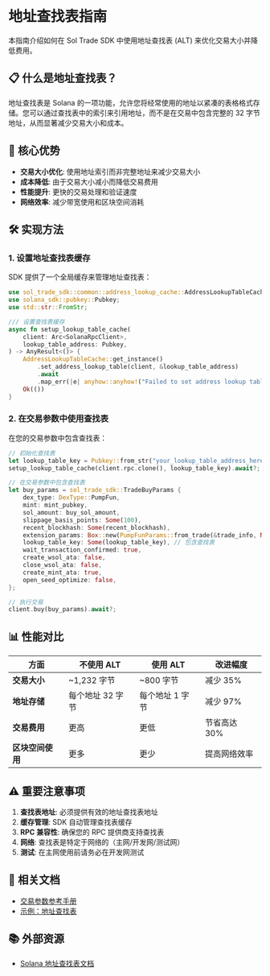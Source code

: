 # 地址查找表指南

本指南介绍如何在 Sol Trade SDK 中使用地址查找表 (ALT) 来优化交易大小并降低费用。

## 📋 什么是地址查找表？

地址查找表是 Solana 的一项功能，允许您将经常使用的地址以紧凑的表格格式存储。您可以通过查找表中的索引来引用地址，而不是在交易中包含完整的 32 字节地址，从而显著减少交易大小和成本。

## 🚀 核心优势

- **交易大小优化**: 使用地址索引而非完整地址来减少交易大小
- **成本降低**: 由于交易大小减小而降低交易费用
- **性能提升**: 更快的交易处理和验证速度
- **网络效率**: 减少带宽使用和区块空间消耗

## 🛠️ 实现方法

### 1. 设置地址查找表缓存

SDK 提供了一个全局缓存来管理地址查找表：

```rust
use sol_trade_sdk::common::address_lookup_cache::AddressLookupTableCache;
use solana_sdk::pubkey::Pubkey;
use std::str::FromStr;

/// 设置查找表缓存
async fn setup_lookup_table_cache(
    client: Arc<SolanaRpcClient>,
    lookup_table_address: Pubkey,
) -> AnyResult<()> {
    AddressLookupTableCache::get_instance()
        .set_address_lookup_table(client, &lookup_table_address)
        .await
        .map_err(|e| anyhow::anyhow!("Failed to set address lookup table: {}", e))?;
    Ok(())
}
```

### 2. 在交易参数中使用查找表

在您的交易参数中包含查找表：

```rust
// 初始化查找表
let lookup_table_key = Pubkey::from_str("your_lookup_table_address_here").unwrap();
setup_lookup_table_cache(client.rpc.clone(), lookup_table_key).await?;

// 在交易参数中包含查找表
let buy_params = sol_trade_sdk::TradeBuyParams {
    dex_type: DexType::PumpFun,
    mint: mint_pubkey,
    sol_amount: buy_sol_amount,
    slippage_basis_points: Some(100),
    recent_blockhash: Some(recent_blockhash),
    extension_params: Box::new(PumpFunParams::from_trade(&trade_info, None)),
    lookup_table_key: Some(lookup_table_key), // 包含查找表
    wait_transaction_confirmed: true,
    create_wsol_ata: false,
    close_wsol_ata: false,
    create_mint_ata: true,
    open_seed_optimize: false,
};

// 执行交易
client.buy(buy_params).await?;
```

## 📊 性能对比

| 方面 | 不使用 ALT | 使用 ALT | 改进幅度 |
|------|-----------|----------|----------|
| **交易大小** | ~1,232 字节 | ~800 字节 | 减少 35% |
| **地址存储** | 每个地址 32 字节 | 每个地址 1 字节 | 减少 97% |
| **交易费用** | 更高 | 更低 | 节省高达 30% |
| **区块空间使用** | 更多 | 更少 | 提高网络效率 |

## ⚠️ 重要注意事项

1. **查找表地址**: 必须提供有效的地址查找表地址
2. **缓存管理**: SDK 自动管理查找表缓存
3. **RPC 兼容性**: 确保您的 RPC 提供商支持查找表
4. **网络**: 查找表是特定于网络的（主网/开发网/测试网）
5. **测试**: 在主网使用前请务必在开发网测试

## 🔗 相关文档

- [交易参数参考手册](TRADING_PARAMETERS_CN.md)
- [示例：地址查找表](../examples/address_lookup/)

## 📚 外部资源

- [Solana 地址查找表文档](https://docs.solana.com/developing/lookup-tables)